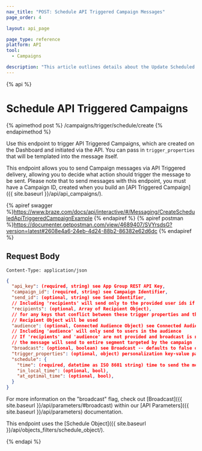 ```yaml
---
nav_title: "POST: Schedule API Triggered Campaign Messages"
page_order: 4

layout: api_page

page_type: reference
platform: API
tool:
  - Campaigns

description: "This article outlines details about the Update Scheduled Campaigns Braze endpoint."
---
```

{% api %}
# Schedule API Triggered Campaigns
{% apimethod post %}
/campaigns/trigger/schedule/create
{% endapimethod %}

Use this endpoint to trigger API Triggered Campaigns, which are created on the Dashboard and initiated via the API. You can pass in `trigger_properties` that will be templated into the message itself.

This endpoint allows you to send Campaign messages via API Triggered delivery, allowing you to decide what action should trigger the message to be sent. Please note that to send messages with this endpoint, you must have a Campaign ID, created when you build an [API Triggered Campaign]({{ site.baseurl }}/api/api_campaigns/).

{% apiref swagger %}https://www.braze.com/docs/api/interactive/#/Messaging/CreateScheduledApiTriggeredCampaignExample {% endapiref %}
{% apiref postman %}https://documenter.getpostman.com/view/4689407/SVYrsdsG?version=latest#2608e4a6-24eb-4d24-88b2-86382e62d6dc {% endapiref %}


## Request Body

```
Content-Type: application/json
```

```json
{
  "api_key": (required, string) see App Group REST API Key,
  "campaign_id": (required, string) see Campaign Identifier,
  "send_id": (optional, string) see Send Identifier,
  // Including 'recipients' will send only to the provided user ids if they are in the campaign's segment
  "recipients": (optional, Array of Recipient Object),
  // for any keys that conflict between these trigger properties and those in a Recipient Object, the value from the
  // Recipient Object will be used
  "audience": (optional, Connected Audience Object) see Connected Audience,
  // Including 'audience' will only send to users in the audience
  // If 'recipients' and 'audience' are not provided and broadcast is not set to 'false',
  // the message will send to entire segment targeted by the campaign
  "broadcast": (optional, boolean) see Broadcast -- defaults to false on 8/31/17, must be set to true if "recipients" object is omitted,
  "trigger_properties": (optional, object) personalization key-value pairs for all users in this send; see Trigger Properties,
  "schedule": {
    "time": (required, datetime as ISO 8601 string) time to send the message,
    "in_local_time": (optional, bool),
    "at_optimal_time": (optional, bool),
  }
}
```
For more information on the "broadcast" flag, check out [Broadcast]({{ site.baseurl }}/api/parameters/#broadcast) within our [API Parameters]({{ site.baseurl }}/api/parameters) documentation.

This endpoint uses the [Schedule Object]({{ site.baseurl }}/api/objects_filters/schedule_object/).


{% endapi %}
